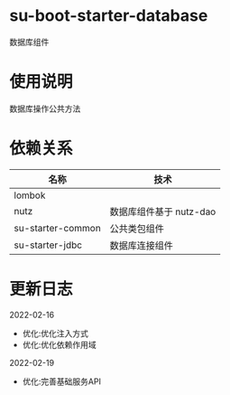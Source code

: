 # su-boot-starter-database

数据库组件

# 使用说明

数据库操作公共方法

# 依赖关系


| 名称         | 技术               |
|------------|------------------|
| lombok |                  |
| nutz   | 数据库组件基于 nutz-dao |
| su-starter-common  | 公共类包组件           |
| su-starter-jdbc  | 数据库连接组件          |

# 更新日志

2022-02-16
* 优化:优化注入方式
* 优化:优化依赖作用域

2022-02-19
* 优化:完善基础服务API

